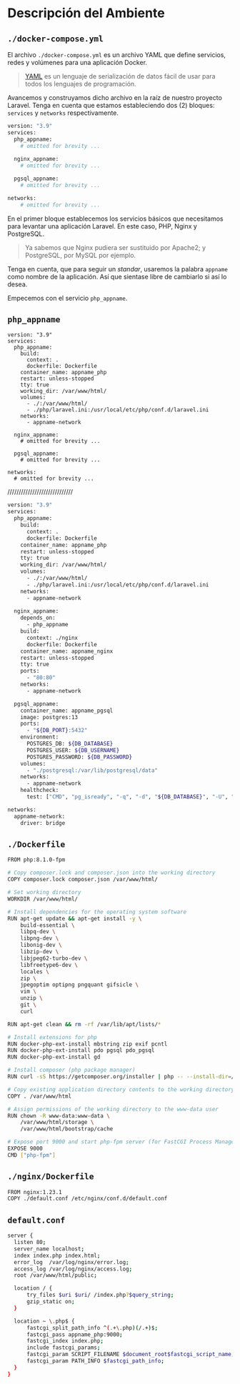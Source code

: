 # Descripción del Ambiente

## `./docker-compose.yml`

El archivo `./docker-compose.yml` es un archivo YAML que define servicios, redes y volúmenes para una aplicación Docker.

>[YAML](https://yaml.org/) es un lenguaje de serialización de datos fácil de usar para todos los lenguajes de programación.


Avancemos y construyamos dicho archivo en la raíz de nuestro proyecto Laravel. Tenga en cuenta que estamos estableciendo dos (2) bloques: `services` y `networks` respectivamente.

```bash
version: "3.9"
services:  
  php_appname:
    # omitted for brevity ...
 
  nginx_appname:
    # omitted for brevity ...

  pgsql_appname:
    # omitted for brevity ...

networks:
    # omitted for brevity ...

```

En el primer bloque establecemos los servicios básicos que necesitamos para levantar una aplicación Laravel. En este caso, PHP, Nginx y PostgreSQL.

>Ya sabemos que Nginx pudiera ser sustituido por Apache2; y PostgreSQL, por MySQL por ejemplo.

Tenga en cuenta, que para seguir un _standar_, usaremos la palabra `appname` como nombre de la aplicación. Así que sientase libre de cambiarlo si así lo desea.

Empecemos con el servicio `php_appname`.

## `php_appname`

```bash{3,4,5,6,7,8,9,10,11,12,13,14,15}
version: "3.9"
services:  
  php_appname:
    build:
      context: .
      dockerfile: Dockerfile    
    container_name: appname_php
    restart: unless-stopped
    tty: true
    working_dir: /var/www/html/
    volumes:
      - ./:/var/www/html/
      - ./php/laravel.ini:/usr/local/etc/php/conf.d/laravel.ini
    networks:
      - appname-network
 
  nginx_appname:
    # omitted for brevity ...

  pgsql_appname:
    # omitted for brevity ...

networks:
  # omitted for brevity ...
```

/////////////////////////////





```bash
version: "3.9"
services:  
  php_appname:
    build:
      context: .
      dockerfile: Dockerfile    
    container_name: appname_php
    restart: unless-stopped
    tty: true
    working_dir: /var/www/html/
    volumes:
      - ./:/var/www/html/
      - ./php/laravel.ini:/usr/local/etc/php/conf.d/laravel.ini
    networks:
      - appname-network
 
  nginx_appname:
    depends_on:
      - php_appname
    build:
      context: ./nginx
      dockerfile: Dockerfile
    container_name: appname_nginx
    restart: unless-stopped
    tty: true
    ports:
      - "80:80"
    networks:
      - appname-network

  pgsql_appname:
    container_name: appname_pgsql
    image: postgres:13
    ports:
      - "${DB_PORT}:5432"
    environment:
      POSTGRES_DB: ${DB_DATABASE}
      POSTGRES_USER: ${DB_USERNAME}
      POSTGRES_PASSWORD: ${DB_PASSWORD}
    volumes:
      - "./postgresql:/var/lib/postgresql/data"
    networks:
      - appname-network
    healthcheck:
      test: ["CMD", "pg_isready", "-q", "-d", "${DB_DATABASE}", "-U", "${DB_USERNAME}"]

networks:
  appname-network:
    driver: bridge
```

## `./Dockerfile`

```bash
FROM php:8.1.0-fpm

# Copy composer.lock and composer.json into the working directory
COPY composer.lock composer.json /var/www/html/

# Set working directory
WORKDIR /var/www/html/

# Install dependencies for the operating system software
RUN apt-get update && apt-get install -y \
    build-essential \
    libpq-dev \
    libpng-dev \
    libonig-dev \
    libzip-dev \
    libjpeg62-turbo-dev \
    libfreetype6-dev \
    locales \
    zip \
    jpegoptim optipng pngquant gifsicle \
    vim \
    unzip \
    git \
    curl

RUN apt-get clean && rm -rf /var/lib/apt/lists/*

# Install extensions for php
RUN docker-php-ext-install mbstring zip exif pcntl
RUN docker-php-ext-install pdo pgsql pdo_pgsql
RUN docker-php-ext-install gd

# Install composer (php package manager)
RUN curl -sS https://getcomposer.org/installer | php -- --install-dir=/usr/local/bin --filename=composer

# Copy existing application directory contents to the working directory
COPY . /var/www/html

# Assign permissions of the working directory to the www-data user
RUN chown -R www-data:www-data \
    /var/www/html/storage \
    /var/www/html/bootstrap/cache

# Expose port 9000 and start php-fpm server (for FastCGI Process Manager)
EXPOSE 9000
CMD ["php-fpm"]
```

## `./nginx/Dockerfile`

```bash
FROM nginx:1.23.1
COPY ./default.conf /etc/nginx/conf.d/default.conf
```
## `default.conf`

```bash
server {
  listen 80;
  server_name localhost;
  index index.php index.html;
  error_log  /var/log/nginx/error.log;
  access_log /var/log/nginx/access.log;
  root /var/www/html/public;

  location / {
      try_files $uri $uri/ /index.php?$query_string;
      gzip_static on;
  }

  location ~ \.php$ {
      fastcgi_split_path_info ^(.+\.php)(/.+)$;
      fastcgi_pass appname_php:9000;
      fastcgi_index index.php;
      include fastcgi_params;
      fastcgi_param SCRIPT_FILENAME $document_root$fastcgi_script_name;
      fastcgi_param PATH_INFO $fastcgi_path_info;
  }
}
```
